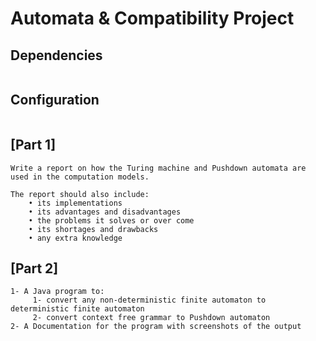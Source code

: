 # Automata & Compatibility Project

## Dependencies
```
```

## Configuration
```
```

## [Part 1]
```
Write a report on how the Turing machine and Pushdown automata are used in the computation models.

The report should also include:
	• its implementations
	• its advantages and disadvantages
	• the problems it solves or over come
	• its shortages and drawbacks
	• any extra knowledge
```

## [Part 2]
```
1- A Java program to:
	 1- convert any non-deterministic finite automaton to deterministic finite automaton
	 2- convert context free grammar to Pushdown automaton
2- A Documentation for the program with screenshots of the output
```
